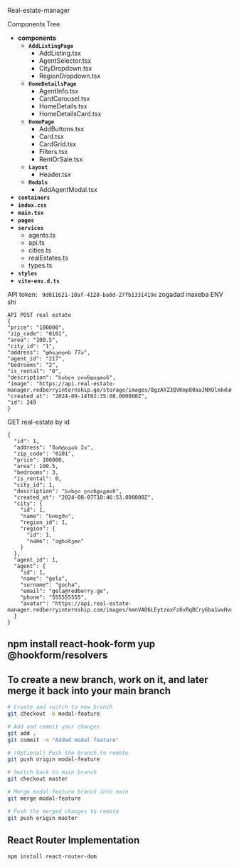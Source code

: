 Real-estate-manager

Components Tree

- **components**
  - **`AddListingPage`**
    - AddListing.tsx
    - AgentSelector.tsx
    - CityDropdown.tsx
    - RegionDropdown.tsx
  - **`HomeDetailsPage`**
    - AgentInfo.tsx
    - CardCarousel.tsx
    - HomeDetails.tsx
    - HomeDetailsCard.tsx
  - **`HomePage`**
    - AddButtons.tsx
    - Card.tsx
    - CardGrid.tsx
    - Filters.tsx
    - RentOrSale.tsx
  - **`Layout`**
    - Header.tsx
  - **`Modals`**
    - AddAgentModal.tsx
- **`containers`**
- **`index.css`**
- **`main.tsx`**
- **`pages`**
- **`services`**
  - agents.ts
  - api.ts
  - cities.ts
  - realEstates.ts
  - types.ts
- **`styles`**
- **`vite-env.d.ts`**

API token: `
9d011621-10af-4128-ba0d-27fb1331419e`
zogadad inaxeba ENV shi

```
API POST real estate
{
"price": "100000",
"zip_code": "0101",
"area": "100.5",
"city_id": "1",
"address": "დრაკოლოს 77ა",
"agent_id": "217",
"bedrooms": "2",
"is_rental": "0",
"description": "სახლი ლიანდაგთან",
"image": "https://api.real-estate-manager.redberryinternship.ge/storage/images/8gzAYZ3QVKmp80aaJNXUlmkduKSU5P2g5qASrDvh.jpg",
"created_at": "2024-09-14T02:35:08.000000Z",
"id": 249
}
```

GET real-estate by id

```
{
  "id": 1,
  "address": "შარტავას 2ა",
  "zip_code": "0101",
  "price": 100000,
  "area": 100.5,
  "bedrooms": 3,
  "is_rental": 0,
  "city_id": 1,
  "description": "სახლი ლიანდაგთან",
  "created_at": "2024-08-07T10:46:53.000000Z",
  "city": {
    "id": 1,
    "name": "სოხუმი",
    "region_id": 1,
    "region": {
      "id": 1,
      "name": "აფხაზეთი"
    }
  },
  "agent_id": 1,
  "agent": {
    "id": 1,
    "name": "gela",
    "surname": "gocha",
    "email": "gela@redberry.ge",
    "phone": "555555555",
    "avatar": "https://api.real-estate-manager.redberryinternship.com/images/hmnVAO6LEytzoxFz8vRqBCry6ba1wvHvo2YxPXJW.jpg"
  }
}
```

## npm install react-hook-form yup @hookform/resolvers

## To create a new branch, work on it, and later merge it back into your main branch

```bash
# Create and switch to new branch
git checkout -b modal-feature

# Add and commit your changes
git add .
git commit -m "Added modal feature"

# (Optional) Push the branch to remote
git push origin modal-feature

# Switch back to main branch
git checkout master

# Merge modal-feature branch into main
git merge modal-feature

# Push the merged changes to remote
git push origin master
```

## React Router Implementation

`npm install react-router-dom`
